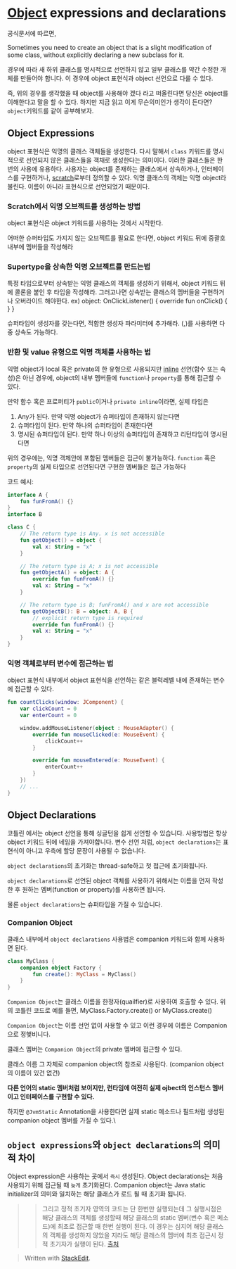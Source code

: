 # [Object](https://kotlinlang.org/docs/object-declarations.html) expressions and declarations
공식문서에 따르면,

Sometimes you need to create an object that is a slight modification of some class, without explicitly declaring a new subclass for it.

경우에 따라 새 하위 클래스를 명시적으로 선언하지 않고 일부 클래스를 약간 수정한 개체를 만들어야 합니다.
이 경우에 object 표현식과 object 선언으로 다룰 수 있다.

즉, 위의 경우를 생각했을 때 object를 사용해야 겠다 라고 떠올린다면 당신은 object를 이해한다고 말을 할 수 있다.
하지만 지금 읽고 이게 무슨의미인가 생각이 든다면?
`object`키워드를 같이 공부해보자.

## Object Expressions

object 표현식은 익명의 클래스 객체들을 생성한다. 다시 말해서 `class` 키워드를 명시적으로 선언되지 않은 클래스들을 객채로 생성한다는 의미이다.
 이러한 클래스들은 한 번의 사용에 유용하다. 사용자는 object를 존재하는 클래스에서 상속하거나, 인터페이스를 구현하거나, [scratch](https://medium.com/@shivam.gosavi340_58315/productivity-hack-androidstudio-kotlin-scratch-file-e17cfde152c6)로부터 정의할 수 있다. 익명 클래스의 객체는 익명 object라 불린다. 이름이 아니라 표현식으로 선언되었기 때문이다.

### Scratch에서 익명 오브젝트를 생성하는 방법
 object 표현식은 object 키워드를 사용하는 것에서 시작한다.

 어떠한 슈퍼타입도 가지지 않는  오브젝트를 필요로 한다면, object 키워드 뒤에 중괄호 내부에 멤버들을 작성해라

### Supertype을 상속한 익명 오브젝트를 만드는법

특정 타입으로부터 상속받는 익명 클래스의 객체를 생성하기 위해서, object 키워드 뒤에  콜론을 붙인 후 타입을 작성해라. 그러고나면 상속받는 클래스의 멤버들을 구현하거나 오버라이드 해야한다.
ex) object: OnClickListener() { override fun onClick() { } }


슈퍼타입이 생성자를 갖는다면, 적합한 생성자 파라미터에 추가해라. (,)를 사용하면 다중 상속도 가능하다.

### 반환 및 value 유형으로 익명 객체를 사용하는 법
익명 object가 local 혹은 private의  한 유형으로 사용되지만 [inline](https://kotlinlang.org/docs/inline-functions.html) 선언(함수 또는 속성)은 아닌 경우에, object의 내부 멤버들에 `function`나 `property`를 통해 접근할 수 있다.

만약 함수 혹은 프로퍼티가 `public`이거나 `private inline`이라면, 실제 타입은
1) Any가 된다. 만약 익명 object가 슈퍼타입이 존재하지 않는다면
2) 슈퍼타입이 된다. 만약 하나의 슈퍼타입이 존재한다면
3) 명시된 슈퍼타입이 된다. 만약 하나 이상의 슈퍼타입이 존재하고 리턴타입이 명시된다면

위의 경우에는, 익명 객체안에 포함된 멤버들은 접근이 불가능하다. `function` 혹은 `property`의 실제 타입으로 선언된다면 구현한 멤버들은 접근 가능하다

코드 예시:
```kotlin
interface A {
    fun funFromA() {}
}
interface B

class C {
    // The return type is Any. x is not accessible
    fun getObject() = object {
        val x: String = "x"
    }

    // The return type is A; x is not accessible
    fun getObjectA() = object: A {
        override fun funFromA() {}
        val x: String = "x"
    }

    // The return type is B; funFromA() and x are not accessible
    fun getObjectB(): B = object: A, B { 
	    // explicit return type is required
        override fun funFromA() {}
        val x: String = "x"
    }
}
```


### 익명 객체로부터 변수에 접근하는 법
 object 표현식 내부에서 object 표현식을 선언하는 같은 블럭레벨 내에 존재하는 변수에 접근할 수 있다.
```kotlin
fun countClicks(window: JComponent) {
    var clickCount = 0
    var enterCount = 0

    window.addMouseListener(object : MouseAdapter() {
        override fun mouseClicked(e: MouseEvent) {
            clickCount++
        }

        override fun mouseEntered(e: MouseEvent) {
            enterCount++
        }
    })
    // ...
}
```


## Object Declarations
 코틀린 에서는 object 선언을 통해 싱글턴을 쉽게 선언할 수 있습니다.
사용방법은 항상 object 키워드 뒤에 네임을 가져야합니다.
변수 선언 처럼, `object declarations`는 표현식이 아니고 우측에 할당 문장이 사용될 수 없습니다.

`object declarations`의 초기화는 thread-safe하고 첫 접근에 초기화됩니다.

`object declarations`로 선언된 object 객체를 사용하기 위해서는 이름을 먼저 작성한 후 원하는 멤버(function or property)를 사용하면 됩니다.

물론 `object declarations`는 슈퍼타입을 가질 수 있습니다.

### Companion Object
클래스 내부에서 `object declarations` 사용법은 companion 키워드와 함께 사용하면 된다.

```kotlin
class MyClass {
    companion object Factory {
        fun create(): MyClass = MyClass()
    }
}
```

`Companion Object`는 클래스 이름을 한정자(quailfier)로 사용하여 호출할 수 있다.
위의 코틀린 코드로 예를 들면,
MyClass.Factory.create() or MyClass.create()

`Companion Object`는 이름 선언 없이 사용할 수 있고 이런 경우에 이름은 Companion으로 정햊비니다.

 클래스 멤버는 `Companion Object`의 private 멤버에 접근할 수 있다.

클래스 이름 그 자체로 companion object의 참조로 사용된다. (companion object의 이름이 있건 없건)


**다른 언어의 static 멤버처럼 보이지만, 런타임에 여전히 실제 ojbect의 인스턴스 멤버이고 인터페이스를 구현할 수 있다.**

하지만 `@JvmStatic` Annotation을 사용한다면 실제 static 메소드나 필드처럼 생성된 companion object 멤버를 가질 수 있다.\


## `object expressions`와 `object declarations`의 의미적 차이

Object expression은 사용하는 곳에서 `즉시` 생성된다.
Object declarations는 처음 사용되기 위해 접근될 때 `늦게` 초기화된다.
Companion object는 Java static initializer의 의미와 일치하는 해당 클래스가 로드 될 때 초기화 됩니다.


>>그리고 정적 초기자 영역의 코드는 단 한번만 실행되는데 그 실행시점은
해당 클래스의 객체를 생성할때
해당 클래스의 static 멤버(변수 혹은 메소드)에 최초로 접근할 때 한번 실행이 된다. 이 경우는 심지어 해당 클래스의 객체를 생성하지 않았을 지라도 해당 클래스의 멤버에 최초 접근시 정적 초기자가 실행이 된다.
[출처](https://developer-joe.tistory.com/203) 

> Written with [StackEdit](https://stackedit.io/).
